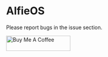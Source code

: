 # AlfieOS

Please report bugs in the issue section.

<a href="https://www.buymeacoffee.com/ItsMeAlfie0" target="_blank"><img src="https://cdn.buymeacoffee.com/buttons/default-orange.png" alt="Buy Me A Coffee" height="41" width="174"></a>
